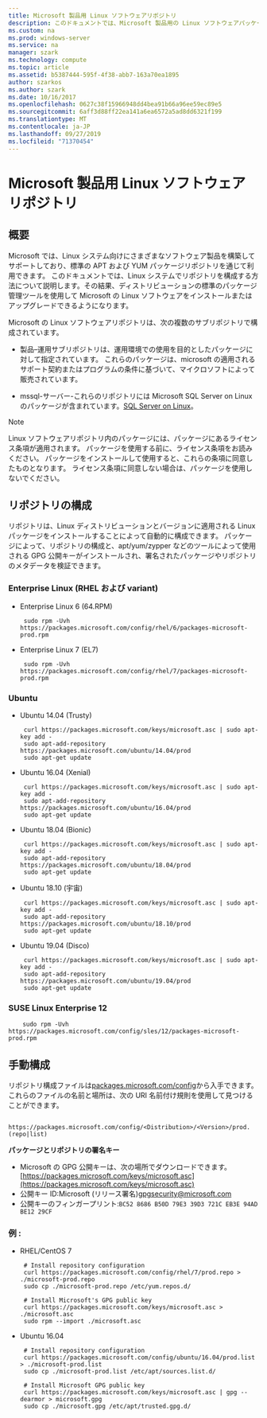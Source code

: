 ```yaml
---
title: Microsoft 製品用 Linux ソフトウェアリポジトリ
description: このドキュメントでは、Microsoft 製品用の Linux ソフトウェアパッケージを使用してインストールする方法について説明します。
ms.custom: na
ms.prod: windows-server
ms.service: na
manager: szark
ms.technology: compute
ms.topic: article
ms.assetid: b5387444-595f-4f38-abb7-163a70ea1895
author: szarkos
ms.author: szark
ms.date: 10/16/2017
ms.openlocfilehash: 0627c38f15966948dd4bea91b66a96ee59ec89e5
ms.sourcegitcommit: 6aff3d88ff22ea141a6ea6572a5ad8dd6321f199
ms.translationtype: MT
ms.contentlocale: ja-JP
ms.lasthandoff: 09/27/2019
ms.locfileid: "71370454"
---
```

# <a name="linux-software-repository-for-microsoft-products"></a>Microsoft 製品用 Linux ソフトウェアリポジトリ

## <a name="overview"></a>概要
Microsoft では、Linux システム向けにさまざまなソフトウェア製品を構築してサポートしており、標準の APT および YUM パッケージリポジトリを通じて利用できます。 このドキュメントでは、Linux システムでリポジトリを構成する方法について説明します。その結果、ディストリビューションの標準のパッケージ管理ツールを使用して Microsoft の Linux ソフトウェアをインストールまたはアップグレードできるようになります。

Microsoft の Linux ソフトウェアリポジトリは、次の複数のサブリポジトリで構成されています。

 - 製品–運用サブリポジトリは、運用環境での使用を目的としたパッケージに対して指定されています。 これらのパッケージは、microsoft の適用されるサポート契約またはプログラムの条件に基づいて、マイクロソフトによって販売されています。

 - mssql-サーバー-これらのリポジトリには Microsoft SQL Server on Linux のパッケージが含まれています。[SQL Server on Linux](https://www.microsoft.com/en-us/sql-server/sql-server-vnext-including-Linux)。

> [!Note]
> Linux ソフトウェアリポジトリ内のパッケージには、パッケージにあるライセンス条項が適用されます。 パッケージを使用する前に、ライセンス条項をお読みください。 パッケージをインストールして使用すると、これらの条項に同意したものとなります。 ライセンス条項に同意しない場合は、パッケージを使用しないでください。


## <a name="configuring-the-repositories"></a>リポジトリの構成
リポジトリは、Linux ディストリビューションとバージョンに適用される Linux パッケージをインストールすることによって自動的に構成できます。 パッケージによって、リポジトリの構成と、apt/yum/zypper などのツールによって使用される GPG 公開キーがインストールされ、署名されたパッケージやリポジトリのメタデータを検証できます。

### <a name="enterprise-linux-rhel-and-variants"></a>Enterprise Linux (RHEL および variant)

 - Enterprise Linux 6 (64.RPM)

        sudo rpm -Uvh https://packages.microsoft.com/config/rhel/6/packages-microsoft-prod.rpm

 - Enterprise Linux 7 (EL7)

        sudo rpm -Uvh https://packages.microsoft.com/config/rhel/7/packages-microsoft-prod.rpm


### <a name="ubuntu"></a>Ubuntu

 - Ubuntu 14.04 (Trusty)

        curl https://packages.microsoft.com/keys/microsoft.asc | sudo apt-key add -
        sudo apt-add-repository https://packages.microsoft.com/ubuntu/14.04/prod
        sudo apt-get update

 - Ubuntu 16.04 (Xenial)

        curl https://packages.microsoft.com/keys/microsoft.asc | sudo apt-key add -
        sudo apt-add-repository https://packages.microsoft.com/ubuntu/16.04/prod
        sudo apt-get update

 - Ubuntu 18.04 (Bionic)

        curl https://packages.microsoft.com/keys/microsoft.asc | sudo apt-key add -
        sudo apt-add-repository https://packages.microsoft.com/ubuntu/18.04/prod
        sudo apt-get update

 - Ubuntu 18.10 (宇宙)

        curl https://packages.microsoft.com/keys/microsoft.asc | sudo apt-key add -
        sudo apt-add-repository https://packages.microsoft.com/ubuntu/18.10/prod
        sudo apt-get update

 - Ubuntu 19.04 (Disco)

        curl https://packages.microsoft.com/keys/microsoft.asc | sudo apt-key add -
        sudo apt-add-repository https://packages.microsoft.com/ubuntu/19.04/prod
        sudo apt-get update

### <a name="suse-linux-enterprise-12"></a>SUSE Linux Enterprise 12

        sudo rpm -Uvh https://packages.microsoft.com/config/sles/12/packages-microsoft-prod.rpm


## <a name="manual-configuration"></a>手動構成
リポジトリ構成ファイルは[packages.microsoft.com/config](https://packages.microsoft.com/config/)から入手できます。これらのファイルの名前と場所は、次の URI 名前付け規則を使用して見つけることができます。

        https://packages.microsoft.com/config/<Distribution>/<Version>/prod.(repo|list)

**パッケージとリポジトリの署名キー**

 - Microsoft の GPG 公開キーは、次の場所でダウンロードできます。[https://packages.microsoft.com/keys/microsoft.asc](https://packages.microsoft.com/keys/microsoft.asc)
 - 公開キー ID:Microsoft (リリース署名)<gpgsecurity@microsoft.com>
 - 公開キーのフィンガープリント:`BC52 8686 B50D 79E3 39D3 721C EB3E 94AD BE12 29CF`

### <a name="examples"></a>例 :

 - RHEL/CentOS 7

        # Install repository configuration
        curl https://packages.microsoft.com/config/rhel/7/prod.repo > ./microsoft-prod.repo
        sudo cp ./microsoft-prod.repo /etc/yum.repos.d/

        # Install Microsoft's GPG public key
        curl https://packages.microsoft.com/keys/microsoft.asc > ./microsoft.asc
        sudo rpm --import ./microsoft.asc

 - Ubuntu 16.04

        # Install repository configuration
        curl https://packages.microsoft.com/config/ubuntu/16.04/prod.list > ./microsoft-prod.list
        sudo cp ./microsoft-prod.list /etc/apt/sources.list.d/

        # Install Microsoft GPG public key
        curl https://packages.microsoft.com/keys/microsoft.asc | gpg --dearmor > microsoft.gpg
        sudo cp ./microsoft.gpg /etc/apt/trusted.gpg.d/



